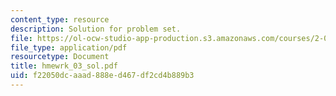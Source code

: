 ```yaml
---
content_type: resource
description: Solution for problem set.
file: https://ol-ocw-studio-app-production.s3.amazonaws.com/courses/2-008-design-and-manufacturing-ii-spring-2004/f22050dcaaad888ed467df2cd4b889b3_hmewrk_03_sol.pdf
file_type: application/pdf
resourcetype: Document
title: hmewrk_03_sol.pdf
uid: f22050dc-aaad-888e-d467-df2cd4b889b3
---
```

